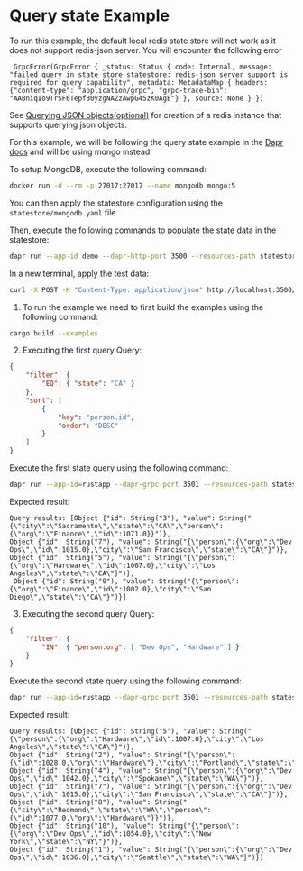 # Query state Example
To run this example, the default local redis state store will not work as it does not support redis-json server. You will encounter the following error
```
 GrpcError(GrpcError { _status: Status { code: Internal, message: "failed query in state store statestore: redis-json server support is required for query capability", metadata: MetadataMap { headers: {"content-type": "application/grpc", "grpc-trace-bin": "AABniqIo9TrSF6TepfB0yzgNAZzAwpG45zK0AgE"} }, source: None } })
```

See [Querying JSON objects(optional)](https://docs.dapr.io/reference/components-reference/supported-state-stores/setup-redis/#querying-json-objects-optional) for creation of a redis instance that supports querying json objects.

For this example, we will be following the query state example in the [Dapr docs](https://docs.dapr.io/developing-applications/building-blocks/state-management/howto-state-query-api/#example-data-and-query) and will be using mongo instead.

To setup MongoDB, execute the following command:
<!-- STEP
name: Run mongodb instance
background: false
sleep: 10
timeout_seconds: 30
-->
```bash
docker run -d --rm -p 27017:27017 --name mongodb mongo:5
```
<!-- END_STEP -->

You can then apply the statestore configuration using the `statestore/mongodb.yaml` file. 

Then, execute the following commands to populate the state data in the statestore:

<!-- STEP
name: Populate state store step 1/2
background: true
sleep: 5
timeout_seconds: 10
-->
```bash
dapr run --app-id demo --dapr-http-port 3500 --resources-path statestore/
```
<!-- END_STEP -->

In a new terminal, apply the test data:

<!-- STEP
name: Populate state store step 2/2
background: false
sleep: 2
timeout_seconds: 5
-->
```bash
curl -X POST -H "Content-Type: application/json" http://localhost:3500/v1.0/state/statestore -d @./statestore/dataset.json
``````
<!-- END_STEP -->

1. To run the example we need to first build the examples using the following command:

```bash
cargo build --examples
```

2. Executing the first query
Query:
```json
{
    "filter": {
        "EQ": { "state": "CA" }
    },
    "sort": [
        {
            "key": "person.id",
            "order": "DESC"
        }
    ]
}

```
Execute the first state query using the following command:

<!-- STEP
name: Run query_state_q1 example
output_match_mode: substring
match_order: none
expected_stdout_lines:
  - 'San Francisco'
background: false
sleep: 15
timeout_seconds: 30
-->
```bash
dapr run --app-id=rustapp --dapr-grpc-port 3501 --resources-path statestore/ cargo run -- --example query-state-1
```
<!-- END_STEP -->

Expected result:
```
Query results: [Object {"id": String("3"), "value": String("{\"city\":\"Sacramento\",\"state\":\"CA\",\"person\":{\"org\":\"Finance\",\"id\":1071.0}}")}, 
Object {"id": String("7"), "value": String("{\"person\":{\"org\":\"Dev Ops\",\"id\":1015.0},\"city\":\"San Francisco\",\"state\":\"CA\"}")}, 
Object {"id": String("5"), "value": String("{\"person\":{\"org\":\"Hardware\",\"id\":1007.0},\"city\":\"Los Angeles\",\"state\":\"CA\"}")},
 Object {"id": String("9"), "value": String("{\"person\":{\"org\":\"Finance\",\"id\":1002.0},\"city\":\"San Diego\",\"state\":\"CA\"}")}]
```

3. Executing the second query
Query:
```json
{
    "filter": {
        "IN": { "person.org": [ "Dev Ops", "Hardware" ] }
    }
}
```
Execute the second state query using the following command:

<!-- STEP
name: Run query_state_q2 example
output_match_mode: substring
match_order: none
expected_stdout_lines:
  - 'New York'
background: false
sleep: 15
timeout_seconds: 30
-->
```bash
dapr run --app-id=rustapp --dapr-grpc-port 3501 --resources-path statestore/ cargo run -- --example query-state-2
```
<!-- END_STEP -->

Expected result:
```
Query results: [Object {"id": String("5"), "value": String("{\"person\":{\"org\":\"Hardware\",\"id\":1007.0},\"city\":\"Los Angeles\",\"state\":\"CA\"}")}, 
Object {"id": String("2"), "value": String("{\"person\":{\"id\":1028.0,\"org\":\"Hardware\"},\"city\":\"Portland\",\"state\":\"OR\"}")}, 
Object {"id": String("4"), "value": String("{\"person\":{\"org\":\"Dev Ops\",\"id\":1042.0},\"city\":\"Spokane\",\"state\":\"WA\"}")},
Object {"id": String("7"), "value": String("{\"person\":{\"org\":\"Dev Ops\",\"id\":1015.0},\"city\":\"San Francisco\",\"state\":\"CA\"}")}, 
Object {"id": String("8"), "value": String("{\"city\":\"Redmond\",\"state\":\"WA\",\"person\":{\"id\":1077.0,\"org\":\"Hardware\"}}")}, 
Object {"id": String("10"), "value": String("{\"person\":{\"org\":\"Dev Ops\",\"id\":1054.0},\"city\":\"New York\",\"state\":\"NY\"}")}, 
Object {"id": String("1"), "value": String("{\"person\":{\"org\":\"Dev Ops\",\"id\":1036.0},\"city\":\"Seattle\",\"state\":\"WA\"}")}]
```
